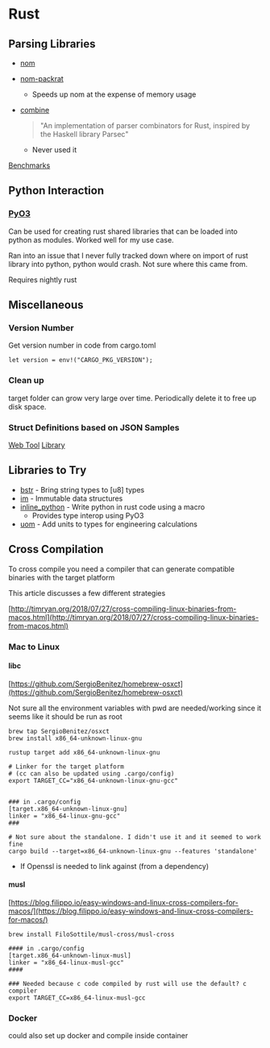 # Rust

## Parsing Libraries

- [nom](https://github.com/Geal/nom)
- [nom-packrat](https://github.com/dalance/nom-packrat)
  - Speeds up nom at the expense of memory usage
- [combine](https://github.com/Marwes/combine)

  > "An implementation of parser combinators for Rust, inspired by the Haskell
  > library Parsec"

  - Never used it

[Benchmarks](https://github.com/rust-bakery/parser_benchmarks/)

## Python Interaction

### [PyO3](https://docs.rs/pyo3/)

Can be used for creating rust shared libraries that can be loaded into python as
modules. Worked well for my use case.

Ran into an issue that I never fully tracked down where on import of rust
library into python, python would crash. Not sure where this came from.

Requires nightly rust

## Miscellaneous

### Version Number

Get version number in code from cargo.toml

```
let version = env!("CARGO_PKG_VERSION");
```

### Clean up

target folder can grow very large over time. Periodically delete it to free up
disk space.

### Struct Definitions based on JSON Samples

[Web Tool](https://typegen.vestera.as/)
[Library](https://crates.io/crates/json_typegen)

## Libraries to Try

- [bstr](https://github.com/BurntSushi/bstr) - Bring string types to [u8] types
- [im](https://docs.rs/crate/im) - Immutable data structures
- [inline_python](https://docs.rs/inline-python) - Write python in rust code
  using a macro
  - Provides type interop using PyO3
- [uom](https://docs.rs/uom) - Add units to types for engineering calculations

## Cross Compilation

To cross compile you need a compiler that can generate compatible binaries with
the target platform

This article discusses a few different strategies

[http://timryan.org/2018/07/27/cross-compiling-linux-binaries-from-macos.html](http://timryan.org/2018/07/27/cross-compiling-linux-binaries-from-macos.html)

### Mac to Linux

#### libc

[https://github.com/SergioBenitez/homebrew-osxct](https://github.com/SergioBenitez/homebrew-osxct)

Not sure all the environment variables with pwd are needed/working since it
seems like it should be run as root

    brew tap SergioBenitez/osxct
    brew install x86_64-unknown-linux-gnu

    rustup target add x86_64-unknown-linux-gnu

    # Linker for the target platform
    # (cc can also be updated using .cargo/config)
    export TARGET_CC="x86_64-unknown-linux-gnu-gcc"


    ### in .cargo/config
    [target.x86_64-unknown-linux-gnu]
    linker = "x86_64-linux-gnu-gcc"
    ###

    # Not sure about the standalone. I didn't use it and it seemed to work fine
    cargo build --target=x86_64-unknown-linux-gnu --features 'standalone'

- If Openssl is needed to link against (from a dependency)

#### musl

[https://blog.filippo.io/easy-windows-and-linux-cross-compilers-for-macos/](https://blog.filippo.io/easy-windows-and-linux-cross-compilers-for-macos/)

    brew install FiloSottile/musl-cross/musl-cross

    #### in .cargo/config
    [target.x86_64-unknown-linux-musl]
    linker = "x86_64-linux-musl-gcc"
    ####

    ### Needed because c code compiled by rust will use the default? c compiler
    export TARGET_CC=x86_64-linux-musl-gcc

### Docker

could also set up docker and compile inside container

